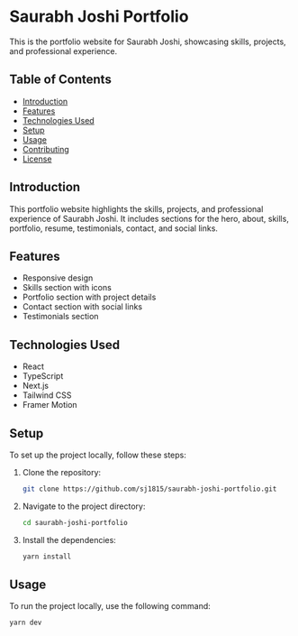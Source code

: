 # Saurabh Joshi Portfolio

This is the portfolio website for Saurabh Joshi, showcasing skills, projects, and professional experience.

## Table of Contents

- [Introduction](#introduction)
- [Features](#features)
- [Technologies Used](#technologies-used)
- [Setup](#setup)
- [Usage](#usage)
- [Contributing](#contributing)
- [License](#license)

## Introduction

This portfolio website highlights the skills, projects, and professional experience of Saurabh Joshi. It includes sections for the hero, about, skills, portfolio, resume, testimonials, contact, and social links.

## Features

- Responsive design
- Skills section with icons
- Portfolio section with project details
- Contact section with social links
- Testimonials section

## Technologies Used

- React
- TypeScript
- Next.js
- Tailwind CSS
- Framer Motion

## Setup

To set up the project locally, follow these steps:

1. Clone the repository:

    ```bash
    git clone https://github.com/sj1815/saurabh-joshi-portfolio.git
    ```

2. Navigate to the project directory:

    ```bash
    cd saurabh-joshi-portfolio
    ```

3. Install the dependencies:

    ```bash
    yarn install
    ```

## Usage

To run the project locally, use the following command:

```bash
yarn dev

